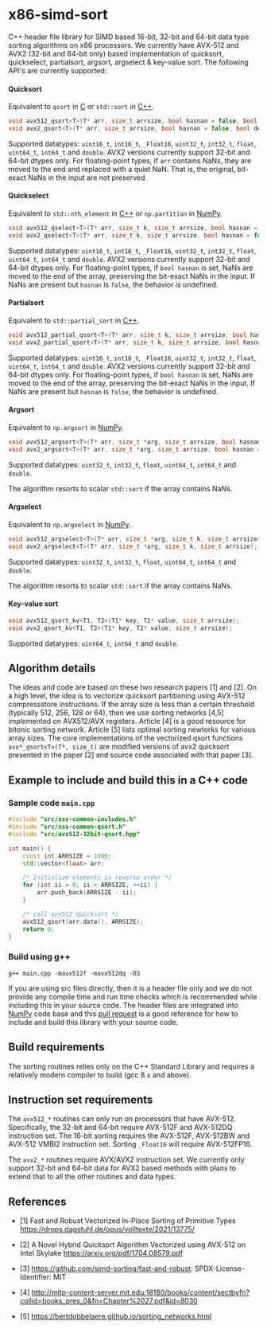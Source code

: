 # x86-simd-sort

C++ header file library for SIMD based 16-bit, 32-bit and 64-bit data type
sorting algorithms on x86 processors. We currently have AVX-512 and AVX2
(32-bit and 64-bit only) based implementation of quicksort, quickselect,
partialsort, argsort, argselect & key-value
sort. The following API's are currently supported:

#### Quicksort

Equivalent to `qsort` in
[C](https://www.tutorialspoint.com/c_standard_library/c_function_qsort.htm) or
`std::sort` in [C++](https://en.cppreference.com/w/cpp/algorithm/sort).

```cpp
void avx512_qsort<T>(T* arr, size_t arrsize, bool hasnan = false, bool descending = false);
void avx2_qsort<T>(T* arr, size_t arrsize, bool hasnan = false, bool descending = false);
```
Supported datatypes: `uint16_t`, `int16_t`, `_Float16`, `uint32_t`, `int32_t`,
`float`, `uint64_t`, `int64_t` and `double`. AVX2 versions currently support
32-bit and 64-bit dtypes only. For floating-point types, if `arr` contains
NaNs, they are moved to the end and replaced with a quiet NaN. That is, the
original, bit-exact NaNs in the input are not preserved.

#### Quickselect
Equivalent to `std::nth_element` in
[C++](https://en.cppreference.com/w/cpp/algorithm/nth_element) or
`np.partition` in
[NumPy](https://numpy.org/doc/stable/reference/generated/numpy.partition.html).


```cpp
void avx512_qselect<T>(T* arr, size_t k, size_t arrsize, bool hasnan = false, bool descending = false);
void avx2_qselect<T>(T* arr, size_t k, size_t arrsize, bool hasnan = false, bool descending = false);
```
Supported datatypes: `uint16_t`, `int16_t`, `_Float16`, `uint32_t`, `int32_t`,
`float`, `uint64_t`, `int64_t` and `double`. AVX2 versions currently support
32-bit and 64-bit dtypes only. For floating-point types, if `bool hasnan` is
set, NaNs are moved to the end of the array, preserving the bit-exact NaNs in
the input. If NaNs are present but `hasnan` is `false`, the behavior is
undefined.

#### Partialsort
Equivalent to `std::partial_sort` in
[C++](https://en.cppreference.com/w/cpp/algorithm/partial_sort).


```cpp
void avx512_partial_qsort<T>(T* arr, size_t k, size_t arrsize, bool hasnan = false, bool descending = false)
void avx2_partial_qsort<T>(T* arr, size_t k, size_t arrsize, bool hasnan = false, bool descending = false)
```
Supported datatypes: `uint16_t`, `int16_t`, `_Float16`, `uint32_t`, `int32_t`,
`float`, `uint64_t`, `int64_t` and `double`. AVX2 versions currently support
32-bit and 64-bit dtypes only. For floating-point types, if `bool hasnan` is
set, NaNs are moved to the end of the array, preserving the bit-exact NaNs in
the input. If NaNs are present but `hasnan` is `false`, the behavior is
undefined.

#### Argsort
Equivalent to `np.argsort` in
[NumPy](https://numpy.org/doc/stable/reference/generated/numpy.argsort.html).

```cpp
void avx512_argsort<T>(T* arr, size_t *arg, size_t arrsize, bool hasnan = false, bool descending = false);
void avx2_argsort<T>(T* arr, size_t *arg, size_t arrsize, bool hasnan = false, bool descending = false);
```
Supported datatypes: `uint32_t`, `int32_t`, `float`, `uint64_t`, `int64_t` and
`double`.

The algorithm resorts to scalar `std::sort` if the array contains NaNs.

#### Argselect
Equivalent to `np.argselect` in
[NumPy](https://numpy.org/doc/stable/reference/generated/numpy.argpartition.html).

```cpp
void avx512_argselect<T>(T* arr, size_t *arg, size_t k, size_t arrsize);
void avx2_argselect<T>(T* arr, size_t *arg, size_t k, size_t arrsize);
```
Supported datatypes: `uint32_t`, `int32_t`, `float`, `uint64_t`, `int64_t` and
`double`.

The algorithm resorts to scalar `std::sort` if the array contains NaNs.

#### Key-value sort
```cpp
void avx512_qsort_kv<T1, T2>(T1* key, T2* value, size_t arrsize);
void avx2_qsort_kv<T1, T2>(T1* key, T2* value, size_t arrsize);
```
Supported datatypes: `uint64_t`, `int64_t` and `double`.

## Algorithm details

The ideas and code are based on these two research papers [1] and [2]. On a
high level, the idea is to vectorize quicksort partitioning using AVX-512
compressstore instructions. If the array size is less than a certain threshold
(typically 512, 256, 128 or 64), then we use sorting networks [4,5] implemented
on AVX512/AVX registers. Article [4] is a good resource for bitonic sorting
network. Article [5] lists optimal sorting newtorks for various array sizes.
The core implementations of the vectorized qsort functions `avx*_qsort<T>(T*,
size_t)` are modified versions of avx2 quicksort presented in the paper [2] and
source code associated with that paper [3].

## Example to include and build this in a C++ code

### Sample code `main.cpp`

```cpp
#include "src/xss-common-includes.h"
#include "src/xss-common-qsort.h"
#include "src/avx512-32bit-qsort.hpp"

int main() {
    const int ARRSIZE = 1000;
    std::vector<float> arr;

    /* Initialize elements is reverse order */
    for (int ii = 0; ii < ARRSIZE; ++ii) {
        arr.push_back(ARRSIZE - ii);
    }

    /* call avx512 quicksort */
    avx512_qsort(arr.data(), ARRSIZE);
    return 0;
}

```

### Build using g++

```
g++ main.cpp -mavx512f -mavx512dq -O3
```

If you are using src files directly, then it is a header file only and we do
not provide any compile time and run time checks which is recommended while
including this in your source code. The header files are integrated into
[NumPy](https://github.com/numpy/numpy) code base and this [pull
request](https://github.com/numpy/numpy/pull/22315) is a good reference for how
to include and build this library with your source code.

## Build requirements

The sorting routines relies only on the C++ Standard Library and requires a
relatively modern compiler to build (gcc 8.x and above).

## Instruction set requirements

The `avx512_*` routines can only run on processors that have AVX-512.
Specifically, the 32-bit and 64-bit require AVX-512F and AVX-512DQ instruction
set. The 16-bit sorting requires the AVX-512F, AVX-512BW and AVX-512 VMBI2
instruction set. Sorting `_Float16` will require AVX-512FP16.

The `avx2_*` routines require AVX/AVX2 instruction set. We currently only
support 32-bit and 64-bit data for AVX2 based methods with plans to extend that
to all the other routines and data types.

## References

* [1] Fast and Robust Vectorized In-Place Sorting of Primitive Types
    https://drops.dagstuhl.de/opus/volltexte/2021/13775/

* [2] A Novel Hybrid Quicksort Algorithm Vectorized using AVX-512 on Intel
Skylake https://arxiv.org/pdf/1704.08579.pdf

* [3] https://github.com/simd-sorting/fast-and-robust: SPDX-License-Identifier: MIT

* [4] http://mitp-content-server.mit.edu:18180/books/content/sectbyfn?collid=books_pres_0&fn=Chapter%2027.pdf&id=8030

* [5] https://bertdobbelaere.github.io/sorting_networks.html
